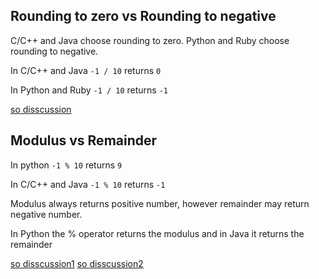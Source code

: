 ## Rounding to zero vs Rounding to negative

C/C++ and Java choose rounding to zero. Python and Ruby choose rounding to negative.

In C/C++ and Java
`-1 / 10` returns `0`

In Python and Ruby
`-1 / 10` returns `-1`

[so disscussion](http://stackoverflow.com/questions/19517868/integer-division-by-negative-number)

## Modulus vs Remainder

In python
`-1 % 10` returns `9`

In C/C++ and Java
`-1 % 10` returns `-1`

Modulus always returns positive number, however remainder may return negative number.

In Python the % operator returns the modulus and in Java it returns the remainder

[so disscussion1](http://stackoverflow.com/questions/5385024/mod-in-java-produces-negative-numbers)
[so disscussion2](http://stackoverflow.com/questions/13683563/whats-the-difference-between-mod-and-remainder)